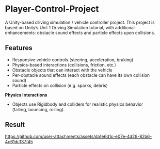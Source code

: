 # Player-Control-Project
A Unity-based driving simulation / vehicle controller project.
This project is based on Unity’s Unit 1 Driving Simulation tutorial, with additional enhancements: obstacle sound effects and particle effects upon collisions.

## Features 
- Responsive vehicle controls (steering, acceleration, braking)
- Physics-based interactions (collisions, friction, etc.)
- Obstacle objects that can interact with the vehicle
- Per-obstacle sound effects (each obstacle can have its own collision sound)
- Particle effects on collision (e.g. sparks, debris)

**Physics Interactions**
- Objects use Rigidbody and colliders for realistic physics behavior (falling, bouncing, rolling).

## Result
https://github.com/user-attachments/assets/da1e6d1c-e07e-4d29-82b6-4c61dc137f45

